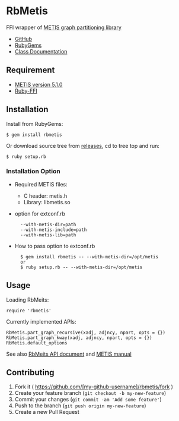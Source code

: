 # RbMetis

FFI wrapper of [METIS graph partitioning library](http://glaros.dtc.umn.edu/gkhome/metis/metis/overview)

* [GitHub](https://github.com/masa16/rbmetis)
* [RubyGems](https://rubygems.org/gems/rbmetis)
* [Class Documentation](http://rubydoc.info/gems/rbmetis/frames/)

## Requirement

* [METIS version 5.1.0](http://glaros.dtc.umn.edu/gkhome/metis/metis/overview)
* [Ruby-FFI](https://rubygems.org/gems/ffi)

## Installation

Install from RubyGems:

    $ gem install rbmetis

Or download source tree from [releases](https://github.com/masa16/rbmetis/releases),
cd to tree top and run:

    $ ruby setup.rb

### Installation Option

* Required METIS files:
  * C header: metis.h
  * Library: libmetis.so

* option for extconf.rb

        --with-metis-dir=path
        --with-metis-include=path
        --with-metis-lib=path

* How to pass option to extconf.rb

        $ gem install rbmetis -- --with-metis-dir=/opt/metis
        or
        $ ruby setup.rb -- --with-metis-dir=/opt/metis

## Usage

Loading RbMeits:

    require 'rbmetis'

Currently implemented APIs:

    RbMetis.part_graph_recursive(xadj, adjncy, npart, opts = {})
    RbMetis.part_graph_kway(xadj, adjncy, npart, opts = {})
    RbMetis.default_options

See also [RbMeits API document](http://rubydoc.info/gems/rbmetis/frames)
and [METIS manual](http://glaros.dtc.umn.edu/gkhome/fetch/sw/metis/manual.pdf)

## Contributing

1. Fork it ( https://github.com/[my-github-username]/rbmetis/fork )
2. Create your feature branch (`git checkout -b my-new-feature`)
3. Commit your changes (`git commit -am 'Add some feature'`)
4. Push to the branch (`git push origin my-new-feature`)
5. Create a new Pull Request
